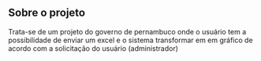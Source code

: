 ## Sobre o projeto

Trata-se de um projeto do governo de pernambuco onde o usuário tem a possibilidade de enviar um excel e o sistema transformar em em 
gráfico de acordo com a solicitação do usuário (administrador)
